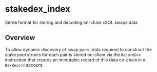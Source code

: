 # stakedex_index

Serde format for storing and decoding on-chain xSOL swaps data

## Overview

To allow dynamic discovery of swap pairs, data required to construct the stake pool structs for each pair is stored on-chain via the `RecordDex` instruction that creates an immutable record of this data on-chain in a `DexRecord` account.